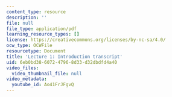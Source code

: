 ```yaml
---
content_type: resource
description: ''
file: null
file_type: application/pdf
learning_resource_types: []
license: https://creativecommons.org/licenses/by-nc-sa/4.0/
ocw_type: OCWFile
resourcetype: Document
title: 'Lecture 1: Introduction transcript'
uid: 6eb0bd38-6072-4796-8d33-d32dbdfd4a40
video_files:
  video_thumbnail_file: null
video_metadata:
  youtube_id: Ao41FrJFgvQ
---
```

